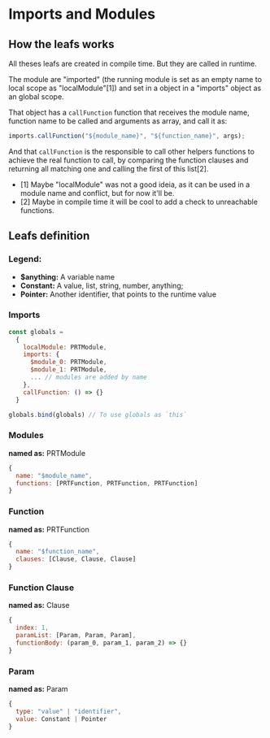 # Imports and Modules

## How the leafs works

All theses leafs are created in compile time.
But they are called in runtime.

The module are "imported" (the running module is set as an empty name to local scope as "localModule"[1]) and set in a object in a "imports" object as an global scope.

That object has a `callFunction` function that receives the module name, function name to be called and arguments as array, and call it as:

```js
imports.callFunction("${module_name}", "${function_name}", args);
```

And that `callFunction` is the responsible to call other helpers functions to achieve the real function to call, by comparing the function clauses and returning all matching one and calling the first of this list[2].

- [1] Maybe "localModule" was not a good ideia, as it can be used in a module name and conflict, but for now it'll be.
- [2] Maybe in compile time it will be cool to add a check to unreachable functions.

## Leafs definition

### Legend:

- **\$anything:** A variable name
- **Constant:** A value, list, string, number, anything;
- **Pointer:** Another identifier, that points to the runtime value

### Imports

```js
const globals =
  {
    localModule: PRTModule,
    imports: {
      $module_0: PRTModule,
      $module_1: PRTModule,
      ... // modules are added by name
    },
    callFunction: () => {}
  }

globals.bind(globals) // To use globals as `this`
```

### Modules

**named as:** PRTModule

```js
{
  name: "$module_name",
  functions: [PRTFunction, PRTFunction, PRTFunction]
}
```

### Function

**named as:** PRTFunction

```js
{
  name: "$function_name",
  clauses: [Clause, Clause, Clause]
}
```

### Function Clause

**named as:** Clause

```js
{
  index: 1,
  paramList: [Param, Param, Param],
  functionBody: (param_0, param_1, param_2) => {}
}
```

### Param

**named as:** Param

```js
{
  type: "value" | "identifier",
  value: Constant | Pointer
}
```
